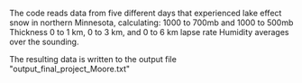 The code reads data from five different days that experienced lake effect snow in northern Minnesota, calculating:
  1000 to 700mb and 1000 to 500mb Thickness
  0 to 1 km, 0 to 3 km, and 0 to 6 km lapse rate
  Humidity averages over the sounding.

The resulting data is written to the output file "output_final_project_Moore.txt"

